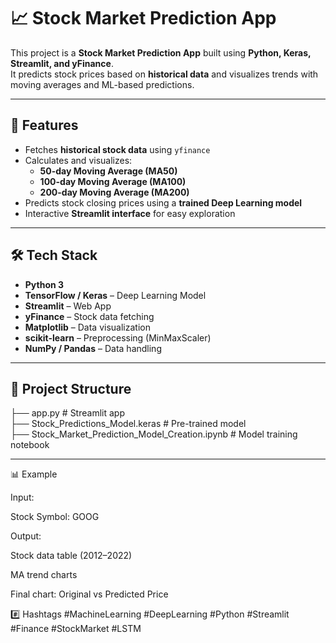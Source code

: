 # 📈 Stock Market Prediction App

This project is a **Stock Market Prediction App** built using **Python, Keras, Streamlit, and yFinance**.  
It predicts stock prices based on **historical data** and visualizes trends with moving averages and ML-based predictions.

---

## 🚀 Features
- Fetches **historical stock data** using `yfinance`
- Calculates and visualizes:
  - **50-day Moving Average (MA50)**
  - **100-day Moving Average (MA100)**
  - **200-day Moving Average (MA200)**
- Predicts stock closing prices using a **trained Deep Learning model**
- Interactive **Streamlit interface** for easy exploration

---

## 🛠 Tech Stack
- **Python 3**
- **TensorFlow / Keras** – Deep Learning Model
- **Streamlit** – Web App
- **yFinance** – Stock data fetching
- **Matplotlib** – Data visualization
- **scikit-learn** – Preprocessing (MinMaxScaler)
- **NumPy / Pandas** – Data handling

---

## 📂 Project Structure

├── app.py # Streamlit app <br>
├── Stock_Predictions_Model.keras # Pre-trained model <br>
├── Stock_Market_Prediction_Model_Creation.ipynb # Model training notebook <br>

---

📊 Example

Input:

Stock Symbol: GOOG


Output:

Stock data table (2012–2022)

MA trend charts

Final chart: Original vs Predicted Price

#️⃣ Hashtags
#MachineLearning #DeepLearning #Python #Streamlit #Finance #StockMarket #LSTM